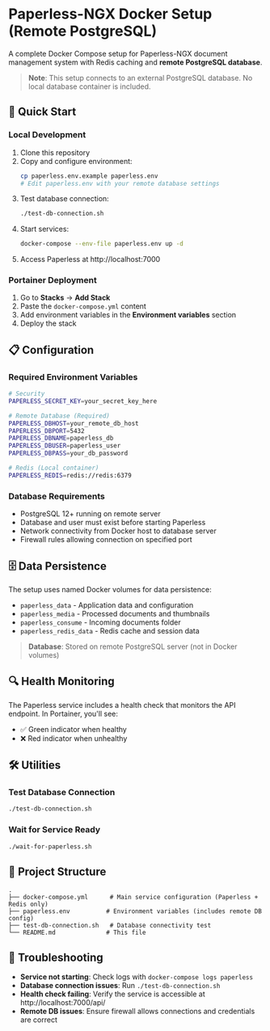 # Paperless-NGX Docker Setup (Remote PostgreSQL)

A complete Docker Compose setup for Paperless-NGX document management system with Redis caching and **remote PostgreSQL database**.

> **Note**: This setup connects to an external PostgreSQL database. No local database container is included.

## 🚀 Quick Start

### Local Development
1. Clone this repository
2. Copy and configure environment:
   ```bash
   cp paperless.env.example paperless.env
   # Edit paperless.env with your remote database settings
   ```
3. Test database connection:
   ```bash
   ./test-db-connection.sh
   ```
4. Start services:
   ```bash
   docker-compose --env-file paperless.env up -d
   ```
5. Access Paperless at http://localhost:7000

### Portainer Deployment
1. Go to **Stacks** → **Add Stack**
2. Paste the `docker-compose.yml` content
3. Add environment variables in the **Environment variables** section
4. Deploy the stack

## 📋 Configuration

### Required Environment Variables
```bash
# Security
PAPERLESS_SECRET_KEY=your_secret_key_here

# Remote Database (Required)
PAPERLESS_DBHOST=your_remote_db_host
PAPERLESS_DBPORT=5432
PAPERLESS_DBNAME=paperless_db
PAPERLESS_DBUSER=paperless_user
PAPERLESS_DBPASS=your_db_password

# Redis (Local container)
PAPERLESS_REDIS=redis://redis:6379
```

### Database Requirements
- PostgreSQL 12+ running on remote server
- Database and user must exist before starting Paperless
- Network connectivity from Docker host to database server
- Firewall rules allowing connection on specified port

## 🗄️ Data Persistence

The setup uses named Docker volumes for data persistence:
- `paperless_data` - Application data and configuration
- `paperless_media` - Processed documents and thumbnails
- `paperless_consume` - Incoming documents folder
- `paperless_redis_data` - Redis cache and session data

> **Database**: Stored on remote PostgreSQL server (not in Docker volumes)

## 🔍 Health Monitoring

The Paperless service includes a health check that monitors the API endpoint. In Portainer, you'll see:
- ✅ Green indicator when healthy
- ❌ Red indicator when unhealthy

## 🛠️ Utilities

### Test Database Connection
```bash
./test-db-connection.sh
```

### Wait for Service Ready
```bash
./wait-for-paperless.sh
```

## 📁 Project Structure
```
.
├── docker-compose.yml      # Main service configuration (Paperless + Redis only)
├── paperless.env          # Environment variables (includes remote DB config)
├── test-db-connection.sh   # Database connectivity test
└── README.md              # This file
```

## 🔧 Troubleshooting

- **Service not starting**: Check logs with `docker-compose logs paperless`
- **Database connection issues**: Run `./test-db-connection.sh`
- **Health check failing**: Verify the service is accessible at http://localhost:7000/api/
- **Remote DB issues**: Ensure firewall allows connections and credentials are correct
